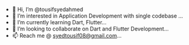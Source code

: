 - 👋 Hi, I’m @tousifsyedahmed
- 👀 I’m interested in Application Development with single codebase ...
- 🌱 I’m currently learning Dart, Flutter...
- 💞️ I’m looking to collaborate on Dart and Flutter Development...
- 📫 Reach me @ syedtousif08@gmail.com...

<!---
tousifsyedahmed/tousifsyedahmed is a ✨ special ✨ repository because its `README.md` (this file) appears on your GitHub profile.
You can click the Preview link to take a look at your changes.
--->
